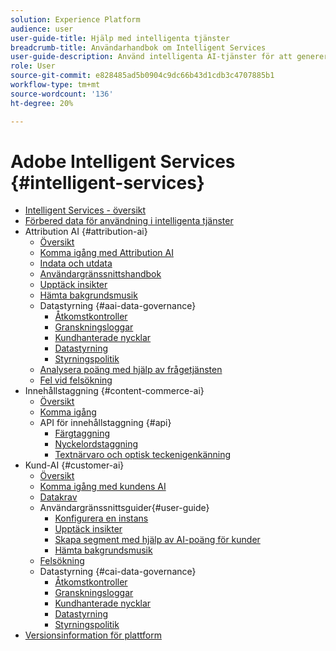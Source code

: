 ```yaml
---
solution: Experience Platform
audience: user
user-guide-title: Hjälp med intelligenta tjänster
breadcrumb-title: Användarhandbok om Intelligent Services
user-guide-description: Använd intelligenta AI-tjänster för att generera bakgrundsmusik, upptäcka insikter och skapa segment utifrån data över marknadsföringshändelser.
role: User
source-git-commit: e828485ad5b0904c9dc66b43d1cdb3c4707885b1
workflow-type: tm+mt
source-wordcount: '136'
ht-degree: 20%

---
```



# Adobe Intelligent Services {#intelligent-services}

- [Intelligent Services - översikt](home.md)
- [Förbered data för användning i intelligenta tjänster](data-preparation.md)
- Attribution AI {#attribution-ai}
   - [Översikt](attribution-ai/overview.md)
   - [Komma igång med Attribution AI](attribution-ai/getting-started.md)
   - [Indata och utdata](attribution-ai/input-output.md)
   - [Användargränssnittshandbok](attribution-ai/user-guide.md)
   - [Upptäck insikter](attribution-ai/discover-insights.md)
   - [Hämta bakgrundsmusik](attribution-ai/download-scores.md)
   - Datastyrning {#aai-data-governance}
      - [Åtkomstkontroller](attribution-ai/aai-data-governance/access-controls.md)
      - [Granskningsloggar](attribution-ai/aai-data-governance/audit-logs.md)
      - [Kundhanterade nycklar](attribution-ai/aai-data-governance/customer-managed-keys.md)
      - [Datastyrning](attribution-ai/aai-data-governance/data-governance.md)
      - [Styrningspolitik](attribution-ai/aai-data-governance/governance-policies.md)
   - [Analysera poäng med hjälp av frågetjänsten](attribution-ai/aai-query-service.md)
   - [Fel vid felsökning](attribution-ai/troubleshooting.md)
- Innehållstaggning {#content-commerce-ai}
   - [Översikt](content-commerce-ai/overview.md)
   - [Komma igång](content-commerce-ai/getting-started.md)
   - API för innehållstaggning {#api}
      - [Färgtaggning](content-commerce-ai/api/color-tagging.md)
      - [Nyckelordstaggning](content-commerce-ai/api/keyword-tagging.md)
      - [Textnärvaro och optisk teckenigenkänning](content-commerce-ai/api/optical-character-recognition.md)
- Kund-AI {#customer-ai}
   - [Översikt](customer-ai/overview.md)
   - [Komma igång med kundens AI](customer-ai/getting-started.md)
   - [Datakrav](customer-ai/data-requirements.md)
   - Användargränssnittsguider{#user-guide}
      - [Konfigurera en instans](customer-ai/user-guide/configure.md)
      - [Upptäck insikter](customer-ai/user-guide/discover-insights.md)
      - [Skapa segment med hjälp av AI-poäng för kunder](customer-ai/user-guide/create-segment.md)
      - [Hämta bakgrundsmusik](customer-ai/user-guide/download-scores.md)
   - [Felsökning](customer-ai/troubleshooting.md)
   - Datastyrning {#cai-data-governance}
      - [Åtkomstkontroller](customer-ai/cai-data-governance/access-controls.md)
      - [Granskningsloggar](customer-ai/cai-data-governance/audit-logs.md)
      - [Kundhanterade nycklar](customer-ai/cai-data-governance/customer-managed-keys.md)
      - [Datastyrning](customer-ai/cai-data-governance/data-governance.md)
      - [Styrningspolitik](customer-ai/cai-data-governance/governance-policies.md)
- [Versionsinformation för plattform](https://experienceleague.adobe.com/en/docs/experience-platform/release-notes/latest)
